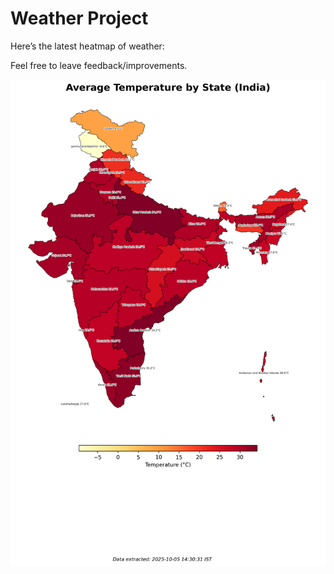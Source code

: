 # Weather Project

Here’s the latest heatmap of weather:

Feel free to leave feedback/improvements.

![India Heatmap](docs/assets/india_heatmap.png?v=E233B2)

